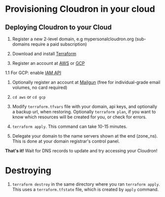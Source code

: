 Provisioning Cloudron in your cloud
====

Deploying Cloudron to your Cloud
---
1. Register a new 2-level domain, e.g mypersonalcloudron.org (sub-domains require a paid subscription)
1. Download and install [Terraform](https://www.terraform.io/downloads.html)

1. Register an account at [AWS](https://www.amazon.com/ap/signin?openid.assoc_handle=aws&openid.return_to=https%3A%2F%2Fsignin.aws.amazon.com%2Foauth%3Fcoupled_root%3Dtrue%26response_type%3Dcode%26redirect_uri%3Dhttps%253A%252F%252Fconsole.aws.amazon.com%252Fconsole%252Fhome%253Fstate%253DhashArgs%252523%2526isauthcode%253Dtrue%26client_id%3Darn%253Aaws%253Aiam%253A%253A015428540659%253Auser%252Fhomepage&openid.mode=checkid_setup&openid.ns=http%3A%2F%2Fspecs.openid.net%2Fauth%2F2.0&openid.identity=http%3A%2F%2Fspecs.openid.net%2Fauth%2F2.0%2Fidentifier_select&openid.claimed_id=http%3A%2F%2Fspecs.openid.net%2Fauth%2F2.0%2Fidentifier_select&action=&disableCorpSignUp=&clientContext=&marketPlaceId=&poolName=&authCookies=&pageId=aws.ssop&siteState=unregistered%2CEN_US&accountStatusPolicy=P1&sso=&openid.pape.preferred_auth_policies=MultifactorPhysical&openid.pape.max_auth_age=120&openid.ns.pape=http%3A%2F%2Fspecs.openid.net%2Fextensions%2Fpape%2F1.0&server=%2Fap%2Fsignin%3Fie%3DUTF8&accountPoolAlias=&forceMobileApp=0&language=EN_US&forceMobileLayout=0) or [GCP](https://console.cloud.google.com)

1.1 For GCP: enable [IAM API](https://console.developers.google.com/apis/api/iam.googleapis.com/overview)

1. Optionally register an account at [Mailgun](http://mailgun.com) (free for individual-grade email volumes, no card required)

1. `cd aws` or `cd gcp`

1. Modify `terraform.tfvars` file with your domain, api keys, and optionally a backup url, when restoring.
Optionally `terraform plan`, if you want to know which resources will be created for you, or check for errors.

1. `terraform apply`. This command can take 10-15 minutes.

1. Delegate your domain to the name servers shown at the end (zone_ns). This is done at your domain registrar's control panel.

**That's it!** Wait for DNS records to update and try accessing your Cloudron!

Destroying
===
1. `terraform destroy` in the same directory where you ran `terraform apply`. This uses a `terraform.tfstate` file, which is created by `apply` command.
